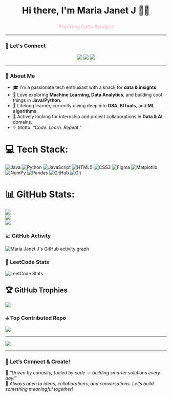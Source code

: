 <h1 align="center">Hi there, I'm Maria Janet J 👩‍💻</h1>
<h3 align="center" style="color:pink;">Aspiring Data Analyst</h3>

---

### 🔗 Let's Connect
<p align="center">
  <a href="mailto:jmariajanet16@gmail.com"><img src="https://img.shields.io/badge/Gmail-D14836?style=for-the-badge&logo=gmail&logoColor=white"/></a>
  <a href="https://linkedin.com/in/maria-janet-j"><img src="https://img.shields.io/badge/LinkedIn-0077B5?style=for-the-badge&logo=linkedin&logoColor=white"/></a>
  <a href="https://leetcode.com/u/MariaJanet_J/"><img src="https://img.shields.io/badge/LeetCode-FFA116?style=for-the-badge&logo=leetcode&logoColor=white"/></a>
</p>

---

### 🌟 About Me
- 🎓 I'm a passionate tech enthusiast with a knack for **data & insights**.
- 💬 Love exploring **Machine Learning, Data Analytics**, and building cool things in **Java/Python**.
- 🧠 Lifelong learner, currently diving deep into **DSA, BI tools**, and **ML algorithms**.
- 💼 Actively looking for internship and project collaborations in **Data & AI** domains.
- ✨ Motto: *"Code. Learn. Repeat."*

# 💻 Tech Stack:
![Java](https://img.shields.io/badge/java-%23ED8B00.svg?style=for-the-badge&logo=openjdk&logoColor=white) ![Python](https://img.shields.io/badge/python-3670A0?style=for-the-badge&logo=python&logoColor=ffdd54) ![JavaScript](https://img.shields.io/badge/javascript-%23323330.svg?style=for-the-badge&logo=javascript&logoColor=%23F7DF1E) ![HTML5](https://img.shields.io/badge/html5-%23E34F26.svg?style=for-the-badge&logo=html5&logoColor=white) ![CSS3](https://img.shields.io/badge/css3-%231572B6.svg?style=for-the-badge&logo=css3&logoColor=white) ![Figma](https://img.shields.io/badge/figma-%23F24E1E.svg?style=for-the-badge&logo=figma&logoColor=white) ![Matplotlib](https://img.shields.io/badge/Matplotlib-%23ffffff.svg?style=for-the-badge&logo=Matplotlib&logoColor=black) ![NumPy](https://img.shields.io/badge/numpy-%23013243.svg?style=for-the-badge&logo=numpy&logoColor=white) ![Pandas](https://img.shields.io/badge/pandas-%23150458.svg?style=for-the-badge&logo=pandas&logoColor=white) ![GitHub](https://img.shields.io/badge/github-%23121011.svg?style=for-the-badge&logo=github&logoColor=white) ![Git](https://img.shields.io/badge/git-%23F05033.svg?style=for-the-badge&logo=git&logoColor=white)

# 📊 GitHub Stats:
![](https://github-readme-stats.vercel.app/api?username=MariaJanet&theme=dark&hide_border=false&include_all_commits=false&count_private=true)<br/>
![](https://nirzak-streak-stats.vercel.app/?user=MariaJanet&theme=dark&hide_border=false)<br/>
![](https://github-readme-stats.vercel.app/api/top-langs/?username=MariaJanet&theme=dark&hide_border=false&include_all_commits=false&count_private=true&layout=compact)
### 📈 GitHub Activity

![Maria Janet J's GitHub activity graph](https://github-readme-activity-graph.cyclic.app/graph?username=MariaJanetJ&theme=react-dark)

### 🧩 LeetCode Stats

![LeetCode Stats](https://leetcard.jacoblin.cool/MariaJanet_J?theme=dark&font=Baloo+Bhai&ext=activity)


## 🏆 GitHub Trophies
![](https://github-profile-trophy.vercel.app/?username=MariaJanet&theme=discord_old_blurple&no-frame=false&no-bg=true&margin-w=4)

### 🔝 Top Contributed Repo
![](https://github-contributor-stats.vercel.app/api?username=MariaJanet&limit=5&theme=dark&combine_all_yearly_contributions=true)

---
[![](https://visitcount.itsvg.in/api?id=MariaJanet&icon=0&color=0)](https://visitcount.itsvg.in)

---

### 🙌 Let’s Connect & Create!

🚀 *"Driven by curiosity, fueled by code — building smarter solutions every day!"*  
💬 *Always open to ideas, collaborations, and conversations. Let’s build something meaningful together!*
